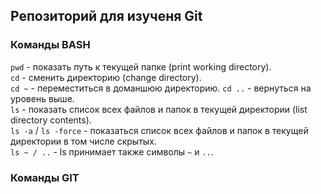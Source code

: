 ## Репозиторий для изученя Git

### Команды BASH

```pwd``` - показать путь к текущей папке (print working directory).  
```cd``` - сменить директорию (change directory).  
```cd ~``` - переместиться в доманшюю директорию. 
```cd ..``` - вернуться на уровень выше.  
```ls``` - показать список всех файлов и папок в текущей директории (list directory contents).  
```ls -a``` / ```ls -force``` - показаться список всех файлов и папок в текущей директории в том числе скрытых.  
```ls ~ / ..``` - ls принимает также символы ```~``` и ```..```.  



### Команды GIT
